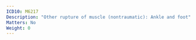 ```yaml
---
ICD10: M6217
Description: "Other rupture of muscle (nontraumatic): Ankle and foot"
Matters: No
Weight: 0
---
```



